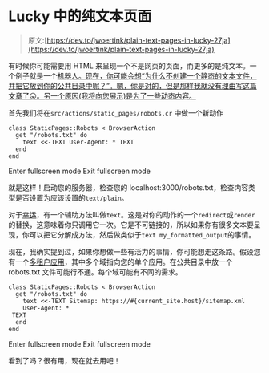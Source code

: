 # Lucky 中的纯文本页面

> 原文:[https://dev.to/jwoertink/plain-text-pages-in-lucky-27ja](https://dev.to/jwoertink/plain-text-pages-in-lucky-27ja)

有时候你可能需要用 HTML 来呈现一个不是网页的页面，而更多的是纯文本。一个例子就是一个[机器人。现在，你可能会想“为什么不创建一个静态的文本文件，并把它放到你的公共目录中呢？”。嗯，你是对的，但是那样我就没有理由写这篇文章了😛。另一个原因(我将向您展示)是为了一些动态内容。](http://www.robotstxt.org/robotstxt.html)

首先我们将在`src/actions/static_pages/robots.cr`
中做一个新动作

```
class StaticPages::Robots < BrowserAction
  get "/robots.txt" do
    text <<-TEXT User-Agent: * TEXT
  end
end 
```

Enter fullscreen mode Exit fullscreen mode

就是这样！启动您的服务器，检查您的 localhost:3000/robots.txt，检查内容类型是否设置为应该设置的`text/plain`。

对于[幸运](https://luckyframework.org/)，有一个辅助方法叫做`text`。这是对你的动作的一个`redirect`或`render`的替换，这意味着你只调用它一次。它是不可链接的，所以如果你有很多文本要呈现，你可以把它分解成方法，然后做类似于`text my_formatted_output`的事情。

现在，我确实提到过，如果你想做一些有活力的事情，你可能想走这条路。假设您有一个[多租户应用](https://en.wikipedia.org/wiki/Multitenancy)，其中多个域指向您的单个应用。在公共目录中放一个 robots.txt 文件可能行不通。每个域可能有不同的需求。

```
class StaticPages::Robots < BrowserAction
  get "/robots.txt" do
    text <<-TEXT Sitemap: https://#{current_site.host}/sitemap.xml
    User-Agent: *
 TEXT
  end
end 
```

Enter fullscreen mode Exit fullscreen mode

看到了吗？很有用，现在就去用吧！